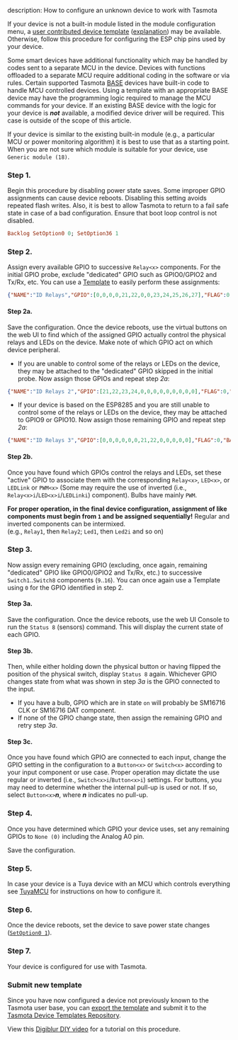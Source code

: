 description: How to configure an unknown device to work with Tasmota

If your device is not a built-in module listed in the module configuration menu, a [user contributed device template](https://templates.blakadder.com/) ([explanation](Templates)) may be available. Otherwise, follow this procedure for configuring the ESP chip pins used by your device.

Some smart devices have additional functionality which may be handled by codes sent to a separate MCU in the device. Devices with functions offloaded to a separate MCU require additional coding in the software or via rules. Certain supported Tasmota [BASE](Templates#base) devices have built-in code to handle MCU controlled devices. Using a template with an appropriate BASE device may have the programming logic required to manage the MCU commands for your device. If an existing BASE device with the logic for your device is **_not_** available, a modified device driver will be required. This case is outside of the scope of this article.

If your device is similar to the existing built-in module (e.g., a particular MCU or power monitoring algorithm) it is best to use that as a starting point. When you are not sure which module is suitable for your device, use `Generic module (18)`.  

### Step 1. 
Begin this procedure by disabling power state saves. Some improper GPIO assignments can cause device reboots. Disabling this setting avoids repeated flash writes. Also, it is best to allow Tasmota to return to a fail safe state in case of a bad configuration. Ensure that boot loop control is not disabled.  
```haskell
Backlog SetOption0 0; SetOption36 1
```  
### Step 2. 
Assign every available GPIO to successive `Relay<x>` components. For the initial GPIO probe, exclude "dedicated" GPIO such as GPIO0/GPIO2 and Tx/Rx, etc. You can use a [Template](Templates) to easily perform these assignments:  

```json
{"NAME":"ID Relays","GPIO":[0,0,0,0,21,22,0,0,23,24,25,26,27],"FLAG":0,"BASE":18}
```  

#### Step 2a. 
Save the configuration. Once the device reboots, use the virtual buttons on the web UI to find which of the assigned GPIO actually control the physical relays and LEDs on the device. Make note of which GPIO act on which device peripheral.    

- If you are unable to control some of the relays or LEDs on the device, they may be attached to the "dedicated" GPIO skipped in the initial probe. Now assign those GPIOs and repeat step _2a_:          
```json
{"NAME":"ID Relays 2","GPIO":[21,22,23,24,0,0,0,0,0,0,0,0,0],"FLAG":0,"BASE":18}
```

- If your device is based on the ESP8285 and you are still unable to control some of the relays or LEDs on the device, they may be attached to GPIO9 or GPIO10. Now assign those remaining GPIO and repeat step _2a_:  
```json
{"NAME":"ID Relays 3","GPIO":[0,0,0,0,0,0,21,22,0,0,0,0,0],"FLAG":0,"BASE":18}
```

#### Step 2b. 
Once you have found which GPIOs control the relays and LEDs, set these "active" GPIO to associate them with the corresponding `Relay<x>`, `LED<x>`, or `LEDLink` or `PWM<x>` (Some may require the use of inverted (i.e., `Relay<x>i`/`LED<x>i`/`LEDLinki`) component). Bulbs have mainly `PWM`.  

**For proper operation, in the final device configuration, assignment of like components must begin from `1` and be assigned sequentially!** Regular and inverted components can be intermixed.  
(e.g., `Relay1`, then `Relay2`; `Led1`, then `Led2i` and so on)  

### Step 3. 
Now assign every remaining GPIO (excluding, once again, remaining "dedicated" GPIO like GPIO0/GPIO2 and Tx/Rx, etc.) to successive `Switch1`..`Switch8` components (`9`..`16`). You can once again use a Template using `0` for the GPIO identified in step 2.

#### Step 3a. 
Save the configuration. Once the device reboots, use the web UI Console to run the `Status 8` (sensors) command. This will display the current state of each GPIO.

#### Step 3b. 
Then, while either holding down the physical button or having flipped the position of the physical switch, display `Status 8` again. Whichever GPIO changes state from what was shown in step _3a_ is the GPIO connected to the input.
      
- If you have a bulb, GPIO which are in state `on` will probably be SM16716 CLK or SM16716 DAT component.   
- If none of the GPIO change state, then assign the remaining GPIO and retry step _3a_.

#### Step 3c. 
Once you have found which GPIO are connected to each input, change the GPIO setting in the configuration to a `Button<x>` or `Switch<x>` according to your input component or use case. Proper operation may dictate the use regular or inverted (i.e., `Switch<x>i`/`Button<x>i`) settings. For buttons, you may need to determine whether the internal pull-up is used or not. If so, select `Button<x>`_**n**_, where _**n**_ indicates no pull-up.

### Step 4. 
Once you have determined which GPIO your device uses, set any remaining GPIOs to `None (0)` including the Analog A0 pin.
   
Save the configuration.

### Step 5. 
In case your device is a Tuya device with an MCU which controls everything see [TuyaMCU](TuyaMCU) for instructions on how to configure it.

### Step 6. 
Once the device reboots, set the device to save power state changes ([`SetOption0 1`](Commands#setoption0)).

### Step 7. 
Your device is configured for use with Tasmota.  

### Submit new template
Since you have now configured a device not previously known to the Tasmota user base, you can [export the template](Templates#exporting-your-template) and submit it to the [Tasmota Device Templates Repository](https://templates.blakadder.com/new.html).  

View this [Digiblur DIY video](https://youtu.be/5Oa27pCHtYo?t=518) for a tutorial on this procedure.  
